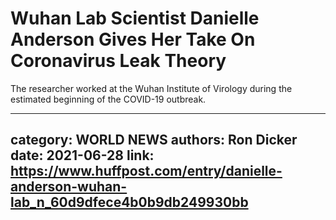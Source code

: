 # Wuhan Lab Scientist Danielle Anderson Gives Her Take On Coronavirus Leak Theory

The researcher worked at the Wuhan Institute of Virology during the estimated beginning of the COVID-19 outbreak.

---
category: WORLD NEWS
authors: Ron Dicker
date: 2021-06-28
link: https://www.huffpost.com/entry/danielle-anderson-wuhan-lab_n_60d9dfece4b0b9db249930bb
---
